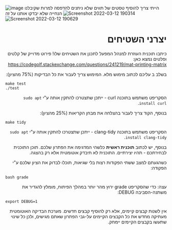 ![image](https://user-images.githubusercontent.com/62290677/158029789-88cb77fc-8c23-42e0-9cf0-f7d8551d2ecf.png)
הייתי צריך להוסיף טסטים של תווים שלא ניתנים להדפסה למרות שקיבלנו הנחייה שלא יבדקו אותנו על זה
![Screenshot 2022-03-12 190314](https://user-images.githubusercontent.com/62290677/158029793-858b89b0-c35f-4d81-900d-d0f1c4982cb5.jpg)
![Screenshot 2022-03-12 190629](https://user-images.githubusercontent.com/62290677/158029796-bd0e1bbc-ec64-46b9-8f25-2b21bb5a4c63.jpg)


<div dir="rtl" lang="he">

# יצרני השטיחים

כיתבו תוכנית העוזרת למנהל המפעל לתכנן את השטיחים שלו!
פירוט מדוייק של קלטים ופלטים נמצא כאן: https://codegolf.stackexchange.com/questions/241219/mat-printing-matrix



בשלב ב עליכם לכתוב מימוש מלא. המימוש צריך לעבור את כל הבדיקות (75% מהציון):

<div dir='ltr'>

    make test
    ./test

</div>

הסקריפט משתמש בתוכנה curl - ייתכן שתצטרכו להתקין אותה ע"י `sudo apt install curl`.

בנוסף, הקוד צריך לעבור בהצלחה את מבחן הקריאות (25% מהציון):

<div dir='ltr'>

    make tidy

</div>

הסקריפט משתמש בתוכנה clang-tidy - ייתכן שתצטרכו להתקין אותה ע"י `sudo apt install clang-tidy`.

בנוסף, יש לכתוב **תוכנית ראשית** כלשהי המדגימה את הפתרון שלכם.
תוכן התוכנית לבחירתכם - תהיו יצירתיים. התוכנית לא תיבדק אוטומטית אלא רק בהצגה.

כשהגעתם למצב ששתי הפקודות רצות בלי שגיאות, תוכלו לבדוק את הציון שלכם ע"י הפקודה:

<div dir='ltr'>

    bash grade

</div>

עצה: כדי שהסקריפט grade ירוץ מהר יותר במהלך הפיתוח, מומלץ להגדיר את משתנה-הסביבה DEBUG:
<div dir='ltr'>

    export DEBUG=1

</div>



אין לשנות קבצים קיימים, אלא רק להוסיף קבצים חדשים.
מערכת הבדיקה האוטומטית מעתיקה מחדש את כל הקבצים הקיימים על-גבי הפתרון שאתם מגישים,
ולכן כל שינוי שתעשו בקבצים הקיימים יימחק.
</div>
